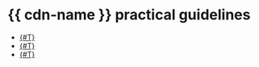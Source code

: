 # {{ cdn-name }} practical guidelines

* [{#T}](prefetch.md)
* [{#T}](cdn-storage-integration.md)
* [{#T}](blue-green-canary-deployment.md)